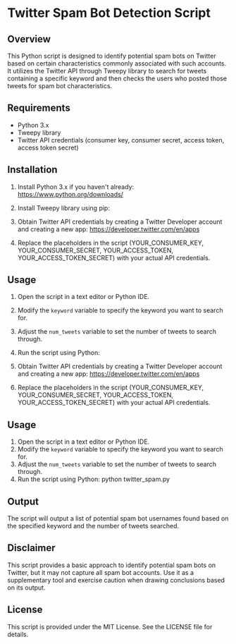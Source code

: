 # Twitter Spam Bot Detection Script

## Overview
This Python script is designed to identify potential spam bots on Twitter based on certain characteristics commonly associated with such accounts. It utilizes the Twitter API through Tweepy library to search for tweets containing a specific keyword and then checks the users who posted those tweets for spam bot characteristics.

## Requirements
- Python 3.x
- Tweepy library
- Twitter API credentials (consumer key, consumer secret, access token, access token secret)

## Installation
1. Install Python 3.x if you haven't already: https://www.python.org/downloads/
2. Install Tweepy library using pip:

3. Obtain Twitter API credentials by creating a Twitter Developer account and creating a new app: https://developer.twitter.com/en/apps
4. Replace the placeholders in the script (YOUR_CONSUMER_KEY, YOUR_CONSUMER_SECRET, YOUR_ACCESS_TOKEN, YOUR_ACCESS_TOKEN_SECRET) with your actual API credentials.

## Usage
1. Open the script in a text editor or Python IDE.
2. Modify the `keyword` variable to specify the keyword you want to search for.
3. Adjust the `num_tweets` variable to set the number of tweets to search through.
4. Run the script using Python:

3. Obtain Twitter API credentials by creating a Twitter Developer account and creating a new app: https://developer.twitter.com/en/apps
4. Replace the placeholders in the script (YOUR_CONSUMER_KEY, YOUR_CONSUMER_SECRET, YOUR_ACCESS_TOKEN, YOUR_ACCESS_TOKEN_SECRET) with your actual API credentials.

## Usage
1. Open the script in a text editor or Python IDE.
2. Modify the `keyword` variable to specify the keyword you want to search for.
3. Adjust the `num_tweets` variable to set the number of tweets to search through.
4. Run the script using Python: python twitter_spam.py

## Output
The script will output a list of potential spam bot usernames found based on the specified keyword and the number of tweets searched.

## Disclaimer
This script provides a basic approach to identify potential spam bots on Twitter, but it may not capture all spam bot accounts. Use it as a supplementary tool and exercise caution when drawing conclusions based on its output.

## License
This script is provided under the MIT License. See the LICENSE file for details.

